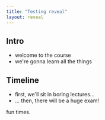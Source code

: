 ```yaml
---
title: "Testing reveal"
layout: reveal
---
```


## Intro

- welcome to the course
- we're gonna learn all the things

## Timeline

- first, we'll sit in boring lectures...
- ... then, there will be a huge exam!

fun times.
